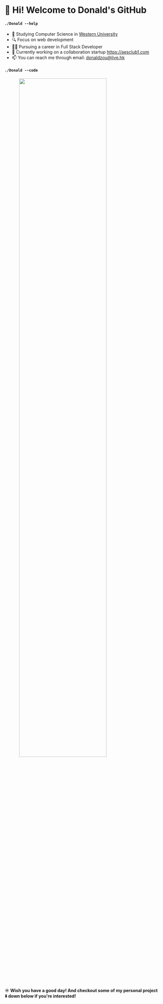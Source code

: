 # 👋 Hi! Welcome to Donald's GitHub

#### `./Donald --help`
- 🏫  Studying Computer Science in <a href="https://uwo.ca">Western University </a>
- 🔍  Focus on web development
- 👨‍💻‍ Pursuing a career in Full Stack Developer
- 🔨 Currently working on a collaboration startup https://aesclub1.com
- 📫 You can reach me through email: <a href="mailto:donaldzou@live.hk">donaldzou@live.hk</a>

#### `./Donald --code`

<img src="https://wakatime.com/share/@donaldzou/976551b0-d39d-4891-a6b7-a1874258d415.svg" width="75%" style="text-align: center"></img>

**☀️ Wish you have a good day! And checkout some of my personal project :arrow_down: down below if you're interested!**
